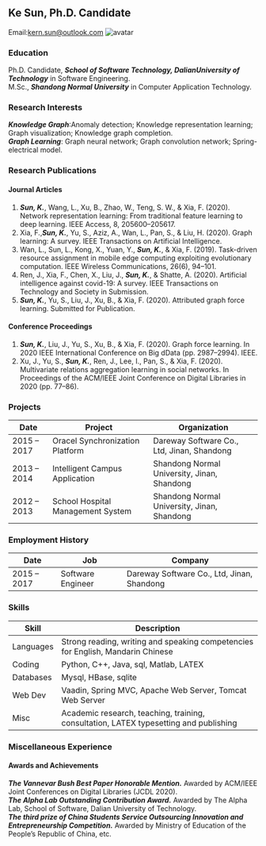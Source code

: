 ## Ke Sun, Ph.D. Candidate
Email:kern.sun@outlook.com
![avatar](https://avatars.githubusercontent.com/u/5476963?v=4)


### Education
Ph.D. Candidate, ***School of Software Technology, DalianUniversity of Technology*** in Software
Engineering.<br>
M.Sc., ***Shandong Normal University*** in Computer Application Technology.


### Research Interests
***Knowledge Graph***:Anomaly detection; Knowledge representation learning; Graph visualization;
Knowledge graph completion.<br>
***Graph Learning***: Graph neural network; Graph convolution network; Spring-electrical model.

### Research Publications

#### Journal Articles
1. ***Sun, K.***, Wang, L., Xu, B., Zhao, W., Teng, S. W., & Xia, F. (2020). Network representation learning:
From traditional feature learning to deep learning. IEEE Access, 8, 205600–205617.<br>
2. Xia, F.,***Sun, K.***, Yu, S., Aziz, A., Wan, L., Pan, S., & Liu, H. (2020). Graph learning: A survey. IEEE
Transactions on Artificial Intelligence.<br>
3. Wan, L., Sun, L., Kong, X., Yuan, Y., ***Sun, K.***, & Xia, F. (2019). Task-driven resource assignment in mobile
edge computing exploiting evolutionary computation. IEEE Wireless Communications, 26(6), 94–101.
4. Ren, J., Xia, F., Chen, X., Liu, J., ***Sun, K.***, & Shatte, A. (2020). Artificial intelligence against covid-19: A
survey. IEEE Transactions on Technology and Society in Submission.
5. ***Sun, K.***, Yu, S., Liu, J., Xu, B., & Xia, F. (2020). Attributed graph force learning. Submitted for Publication.

#### Conference Proceedings
1. ***Sun, K.***, Liu, J., Yu, S., Xu, B., & Xia, F. (2020). Graph force learning. In 2020 IEEE International Conference
on Big dData (pp. 2987–2994). IEEE.<br>
2. Xu, J., Yu, S., ***Sun, K.***, Ren, J., Lee, I., Pan, S., & Xia, F. (2020). Multivariate relations aggregation learning
in social networks. In Proceedings of the ACM/IEEE Joint Conference on Digital Libraries in 2020 (pp. 77–86).

### Projects

|  Date   | Project  | Organization |
|---|---|---|
| 2015 – 2017 |Oracel Synchronization Platform|Dareway Software Co., Ltd, Jinan, Shandong|
| 2013 – 2014  | Intelligent Campus Application | Shandong Normal University, Jinan, Shandong    |
| 2012 – 2013  | School Hospital Management System|  Shandong Normal University, Jinan, Shandong   |


### Employment History

|  Date   | Job  | Company |
| ---  | ---  | ---|
|2015 – 2017|Software Engineer|Dareway Software Co., Ltd, Jinan, Shandong|

### Skills

|  Skill   | Description  |
|  ---  | ---|
|Languages|Strong reading, writing and speaking competencies for English, Mandarin Chinese|
|Coding|Python, C++, Java, sql, Matlab, LATEX|
|Databases|Mysql, HBase, sqlite|
|Web Dev|Vaadin, Spring MVC, Apache Web Server, Tomcat Web Server|
|Misc|Academic research, teaching, training, consultation, LATEX typesetting and publishing|

### Miscellaneous Experience

#### Awards and Achievements
***The Vannevar Bush Best Paper Honorable Mention.*** Awarded by ACM/IEEE Joint Conferences on Digital Libraries (JCDL 2020).<br>
***The Alpha Lab Outstanding Contribution Award.*** Awarded by The Alpha Lab, School of Software, Dalian University of Technology.<br>
***The third prize of China Students Service Outsourcing Innovation and Entrepreneurship Competition.*** Awarded by Ministry of Education of the People’s Republic of China, etc.




